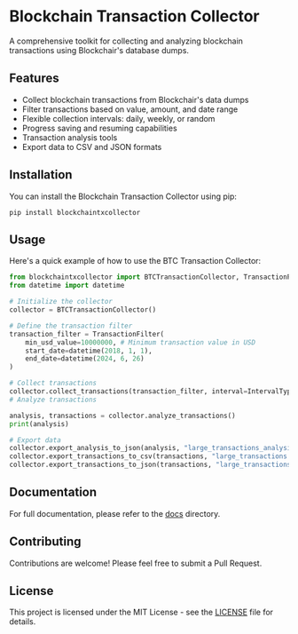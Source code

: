 # Blockchain Transaction Collector

A comprehensive toolkit for collecting and analyzing blockchain transactions using Blockchair's database dumps.

## Features

- Collect blockchain transactions from Blockchair's data dumps
- Filter transactions based on value, amount, and date range
- Flexible collection intervals: daily, weekly, or random
- Progress saving and resuming capabilities
- Transaction analysis tools
- Export data to CSV and JSON formats

## Installation

You can install the Blockchain Transaction Collector using pip:

```
pip install blockchaintxcollector
```

## Usage

Here's a quick example of how to use the BTC Transaction Collector:

```python
from blockchaintxcollector import BTCTransactionCollector, TransactionFilter, IntervalType
from datetime import datetime

# Initialize the collector
collector = BTCTransactionCollector()

# Define the transaction filter
transaction_filter = TransactionFilter(
    min_usd_value=10000000, # Minimum transaction value in USD
    start_date=datetime(2018, 1, 1),
    end_date=datetime(2024, 6, 26)
)

# Collect transactions
collector.collect_transactions(transaction_filter, interval=IntervalType.WEEKLY)
# Analyze transactions

analysis, transactions = collector.analyze_transactions()
print(analysis)

# Export data
collector.export_analysis_to_json(analysis, "large_transactions_analysis.json")
collector.export_transactions_to_csv(transactions, "large_transactions.csv")
collector.export_transactions_to_json(transactions, "large_transactions.json")
```

## Documentation

For full documentation, please refer to the [docs](https://github.com/yamamuchiiii/blockchaintxtools/docs) directory.

## Contributing

Contributions are welcome! Please feel free to submit a Pull Request.

## License

This project is licensed under the MIT License - see the [LICENSE](LICENSE) file for details.